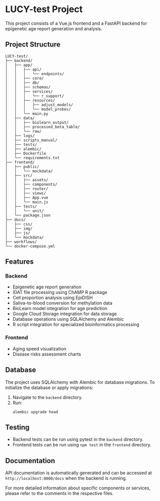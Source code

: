 # LUCY-test Project

This project consists of a Vue.js frontend and a FastAPI backend for epigenetic age report generation and analysis.

## Project Structure

```
LUCY-test/
├── backend/
│   ├── app/
│   │   ├── api/
│   │   │   └── endpoints/
│   │   ├── core/
│   │   ├── db/
│   │   ├── schemas/
│   │   ├── services/
│   │   │   └── r_support/
│   │   ├── resources/
│   │   │   ├── adjust_models/
│   │   │   └── model_probes/
│   │   └── main.py
│   ├── data/
│   │   ├── biolearn_output/
│   │   ├── processed_beta_table/
│   │   └── raw/
│   ├── logs/
│   ├── scripts_manual/
│   ├── tests/
│   ├── alembic/
│   ├── Dockerfile
│   └── requirements.txt
├── frontend/
│   ├── public/
│   │   └── mockdata/
│   ├── src/
│   │   ├── assets/
│   │   ├── components/
│   │   ├── router/
│   │   ├── views/
│   │   ├── App.vue
│   │   └── main.js
│   ├── tests/
│   │   └── unit/
│   └── package.json
├── docs/
│   ├── css/
│   ├── img/
│   ├── js/
│   └── mockdata/
├── workflows/
└── docker-compose.yml
```

## Features

### Backend
- Epigenetic age report generation
- IDAT file processing using ChAMP R package
- Cell proportion analysis using EpiDISH
- Saliva-to-blood conversion for methylation data
- BioLearn model integration for age prediction
- Google Cloud Storage integration for data storage
- Database operations using SQLAlchemy and Alembic
- R script integration for specialized bioinformatics processing

### Frontend
- Aging speed visualization
- Disease risks assessment charts

## Database

The project uses SQLAlchemy with Alembic for database migrations. To initialize the database or apply migrations:

1. Navigate to the `backend` directory.
2. Run:
   ```
   alembic upgrade head
   ```

## Testing

- Backend tests can be run using pytest in the `backend` directory.
- Frontend tests can be run using `npm test` in the `frontend` directory.

## Documentation

API documentation is automatically generated and can be accessed at `http://localhost:8000/docs` when the backend is running.

For more detailed information about specific components or services, please refer to the comments in the respective files.